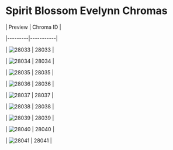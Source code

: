 # Spirit Blossom Evelynn Chromas


| Preview | Chroma ID |

|---------|-----------|

| ![28033](https://raw.communitydragon.org/latest/plugins/rcp-be-lol-game-data/global/default/v1/champion-chroma-images/28/28033.png) | 28033 |

| ![28034](https://raw.communitydragon.org/latest/plugins/rcp-be-lol-game-data/global/default/v1/champion-chroma-images/28/28034.png) | 28034 |

| ![28035](https://raw.communitydragon.org/latest/plugins/rcp-be-lol-game-data/global/default/v1/champion-chroma-images/28/28035.png) | 28035 |

| ![28036](https://raw.communitydragon.org/latest/plugins/rcp-be-lol-game-data/global/default/v1/champion-chroma-images/28/28036.png) | 28036 |

| ![28037](https://raw.communitydragon.org/latest/plugins/rcp-be-lol-game-data/global/default/v1/champion-chroma-images/28/28037.png) | 28037 |

| ![28038](https://raw.communitydragon.org/latest/plugins/rcp-be-lol-game-data/global/default/v1/champion-chroma-images/28/28038.png) | 28038 |

| ![28039](https://raw.communitydragon.org/latest/plugins/rcp-be-lol-game-data/global/default/v1/champion-chroma-images/28/28039.png) | 28039 |

| ![28040](https://raw.communitydragon.org/latest/plugins/rcp-be-lol-game-data/global/default/v1/champion-chroma-images/28/28040.png) | 28040 |

| ![28041](https://raw.communitydragon.org/latest/plugins/rcp-be-lol-game-data/global/default/v1/champion-chroma-images/28/28041.png) | 28041 |